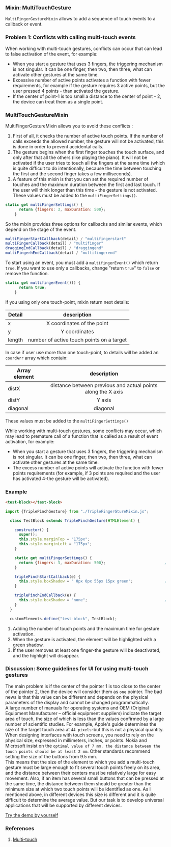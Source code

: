 ### Mixin: MultiTouchGesture
`MultiFingerGestureMixin` allows to add a sequence of touch events to a callback or event. 
### Problem 1: Conflicts with calling multi-touch events
When working with multi-touch gestures, conflicts can occur that can lead to false activation of the event, for example:
* When you start a gesture that uses 3 fingers, the triggering mechanism is not singular. It can be one finger, then two, then three, 
what can activate other gestures at the same time.
* Excessive number of active points activates a function with fewer requirements, for example if the gesture requires 3 active points, but the user pressed 4 points - than activated the gesture.
* If the center of point-1 is too small a distance to the center of point - 2, the device can treat them as a single point. 
### MultiTouchGestureMixin
MultiFingerGestureMixin allows you to avoid these conflicts :
1. First of all, it checks the number of active touch points. If the number of calls exceeds the allowed number, the gesture will not be activated, this is done in order to prevent accidental calls.
2. The gesture begins when the first finger touches the touch surface, and only after that all the others (like playing the piano). It will not be activated if the user tries to touch all the fingers at the same time (which is quite difficult to do intentionally, because the time between touching the first and the second finger takes a few milliseconds).
3. A feature of this mixin is that you can set the required number of touches and the maximum duration between the first and last touch. If the user will think longer than this time - the gesture is not activated. These values must be added to the `multiFingerSettings()`.

```javascript
static get multiFingerSettings() {
      return {fingers: 3, maxDuration: 500};
    }
```

So the mixin provides three options for callbacks and similar events, which depend on the stage of the event.

```javascript
multiFingerStartCallback(detail) / "multifingerstart"
multiFingerCallback(detail) / "multifinger"
draggingEndCallback(detail) / "draggingend"
multiFingerhEndCallback(detail / "multifingerend"
```
To start using an event, you must add a `multifingerEvent()` which return `true`. If you want to use only a callbacks, change "return `true`" to `false` or remove the function.

```javascript
static get multifingerEvent()() {
      return true;
    }
```

If you using only one touch-point, mixin return next details:

| Detail        | description        | 
| ------------- |:------------------:|
| x             | X coordinates of the point  | 
| y             | Y coordinates    | 
| length         | number of active touch points on a target | 

In case if user use more than one touch-point, to details will be added an `coordArr` array which contain:

| Array element | description        | 
| ------------- |:------------------:|
| distX         | distance between previous and actual points along the X axis    | 
| distY         | Y axis |   
| diagonal      | diagonal|   


These values must be added to the `multiFingerSettings()`

While working with multi-touch gestures, some conflicts may occur, which may lead to premature call 
of a function that is called as a result of event activation, for example:
* When you start a gesture that uses 3 fingers, the triggering mechanism is not singular. It can be one finger, then two, then three, 
what can activate other gestures at the same time.
* The excess number of active points will activate the function with fewer points requirements
(for example, if 3 points are required and the user has activated 4-the gesture will be activated).

### Example
```html
<test-block></test-block>
```

```javascript
import {TriplePinchGesture} from "./TripleFingerGtureMixin.js";

  class TestBlock extends TriplePinchGesture(HTMLElement) {

    constructor() {
      super();
      this.style.marginTop = "175px";
      this.style.marginLeft = "175px";
    }

    static get multiFingerSettings() {
      return {fingers: 3, maxDuration: 500};                          //[1]
    }

    triplePinchStartCallback(e) {
      this.style.boxShadow = " 0px 0px 55px 15px green";              //[2]
    }

    triplePinchEndCallback(e) {
      this.style.boxShadow = "none";                                  //[3]
    }
  }

  customElements.define("test-block", TestBlock);
```
1. Adding the number of touch points and the maximum time for gesture activation.
2. When the gesture is activated, the element will be highlighted with a green shadow.
3. If the user removes at least one finger-the gesture will be deactivated, and the highlight will disappear.

### Discussion: Some guidelines for UI for using multi-touch gestures
The main problem is if the center of the pointer 1 is too close to the center of the pointer 2, then the device will consider them as `one` pointer. The bad news is that this value can be different and depends on the physical parameters of the display and cannot be changed programmatically.<br>
      A large number of manuals for operating systems and OEM (Original Equipment Manufacturer – official equipment suppliers) indicate the target area of touch, the size of which is less than the values confirmed by a large number of scientific studies. For example, Apple's guide determines the size of the target touch area at `44 pixels`-but this is not a physical quantity. When designing interfaces with touch screens, you need to rely on the physical size, expressed in millimeters, inches, or points.
      Nokia and Microsoft insist on the `optimal value of 7 mm. the distance between the touch points should be at least 2 mm`. Other standards recommend setting the size of the buttons from 9.5 mm.<br>
This means that the size of the element to which you add a multi-touch gesture must be large enough to fit several touch points freely on its area, and the distance between their centers must be relatively large for easy movement.
      Also, if an item has several small buttons that can be pressed at the same time, the distance between them should be greater than the minimum size at which two touch points will be identified as one. As I mentioned above, in different devices this size is different and it is quite difficult to determine the average value. But our task is to develop universal applications that will be supported by different devices.

[Try the demo by yourself](https://rawgit.com/Halochkin/Components/master/Gestures/MultiFingerGestureMixin/test/index.html)


### References
1. [Multi-touch](https://en.wikipedia.org/wiki/Multi-touch)



